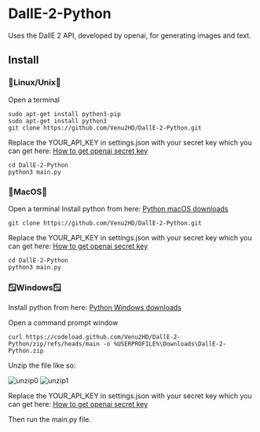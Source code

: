# DallE-2-Python
Uses the DallE 2 API, developed by openai, for generating images and text.
## Install
  ### 🐧Linux/Unix🐧
  Open a terminal
  ```
  sudo apt-get install python3-pip
  sudo apt-get install python3
  git clone https://github.com/Venu2HD/DallE-2-Python.git
  ```
  Replace the YOUR_API_KEY in settings.json with your secret key which you can get here:
  [How to get openai secret key](https://beta.openai.com/account/api-keys)
  ```
  cd DallE-2-Python
  python3 main.py
  ```
  ### 🍎MacOS🍎
  Open a terminal
  Install python from here:
  [Python macOS downloads](https://www.python.org/downloads/macos/)
  ```
  git clone https://github.com/Venu2HD/DallE-2-Python.git
  ```
  Replace the YOUR_API_KEY in settings.json with your secret key which you can get here:
  [How to get openai secret key](https://beta.openai.com/account/api-keys)
  ```
  cd DallE-2-Python
  python3 main.py
  ```
  ### 🪟Windows🪟
  Install python from here:
  [Python Windows downloads](https://www.python.org/downloads/windows/)


  Open a command prompt window
  ```
  curl https://codeload.github.com/Venu2HD/DallE-2-Python/zip/refs/heads/main -o %USERPROFILE%\Downloads\DallE-2-Python.zip
  ```
  Unzip the file like so:
  
  ![unzip0](https://cdn.discordapp.com/attachments/1027204530644988004/1046756929185259530/unzip.jpg)
  ![unzip1](https://cdn.discordapp.com/attachments/1027204530644988004/1046759736906874941/unzip.png)
  
  Replace the YOUR_API_KEY in settings.json with your secret key which you can get here:
  [How to get openai secret key](https://beta.openai.com/account/api-keys)
  
  Then run the main.py file.
